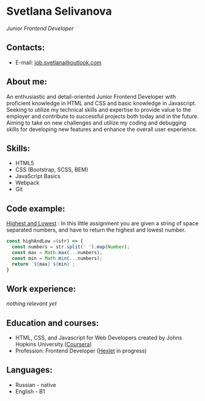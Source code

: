 # Svetlana Selivanova
*Junior Frontend Developer*

## Contacts:
- E-mail: job.svetlana@outlook.com

## About me:

An enthusiastic and detail-oriented Junior Frontend Developer with proficient knowledge in HTML and CSS and basic knowledge in Javascript. Seeking to utilize my technical skills and expertise to provide value to the employer and contribute to successful projects both today and in the future. Aiming to take on new challenges and utilize my coding and debugging skills for developing new features and enhance the overall user experience.

## Skills:
- HTML5
- CSS (Bootstrap, SCSS, BEM)
- JavaScript Basics
- Webpack
- Git

## Code example:
[Highest and Lowest](https://www.codewars.com/kata/554b4ac871d6813a03000035) : In this little assignment you are given a string of space separated numbers, and have to return the highest and lowest number.

  ```javascript
  const highAndLow =(str) => {
    const numbers = str.split(' ').map(Number);
    const max = Math.max(...numbers);
    const min = Math.min(...numbers);
    return `${max} ${min}`;
  }
```

## Work experience:
*nothing relevant yet*
## Education and courses:
- HTML, CSS, and Javascript for Web Developers created by Johns Hopkins University.([Coursera](https://www.coursera.org/))
- Profession: Frontend Developer ([Hexlet](https://ru.hexlet.io) in progress)

## Languages:
- Russian - native
- English - B1